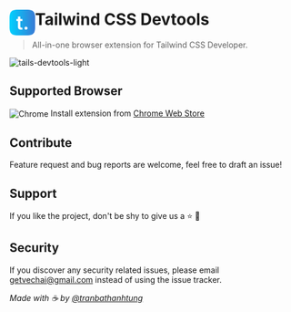 # <img src="src/assets/img/logo.png" width="45" align="left" /> Tailwind CSS Devtools

> All-in-one browser extension for Tailwind CSS Developer.

<img width="1159" alt="tails-devtools-light" src="https://user-images.githubusercontent.com/84853682/173239591-4cb1081f-1113-4758-bd8c-ec362be4d88c.png">

## Supported Browser

<img alt="Chrome" src="https://img.icons8.com/fluent/24/000000/chrome.png" align="center"/> Install extension from [Chrome Web Store](https://chrome.google.com/webstore/detail/tailwind-css-devtools/pgamkpjkbfldnmemhcbekimfdnjcgkco?authuser=0)

## Contribute

Feature request and bug reports are welcome, feel free to draft an issue!

## Support

If you like the project, don't be shy to give us a ⭐ 👻

## Security

If you discover any security related issues, please email getvechai@gmail.com instead of using the issue tracker.

_Made with ☕ by [@tranbathanhtung](https://twitter.com/TrnBThanhTng1)_
